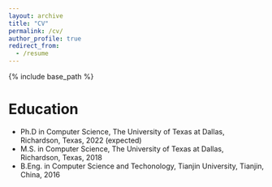 ```yaml
---
layout: archive
title: "CV"
permalink: /cv/
author_profile: true
redirect_from:
  - /resume
---
```


{% include base_path %}

Education
======
* Ph.D in Computer Science, The University of Texas at Dallas, Richardson, Texas, 2022 (expected)
* M.S. in Computer Science, The University of Texas at Dallas, Richardson, Texas, 2018
* B.Eng. in Computer Science and Techonology, Tianjin University, Tianjin, China, 2016

<!---
Work experience
======
* Fall 2017 - : Teaching Assistant
  * The University of Texas at Dallas
  * Courses: CS/SE 4347, CS 6360, SE 4359
  
Publications
======
  <ul>{% for post in site.publications %}
    {% include archive-single-cv.html %}
  {% endfor %}</ul>
  
Talks
======
  <ul>{% for post in site.talks %}
    {% include archive-single-talk-cv.html %}
  {% endfor %}</ul>
  
Teaching
======
  <ul>{% for post in site.teaching %}
    {% include archive-single-cv.html %}
  {% endfor %}</ul>
  
Service and leadership
======
* 
--->
